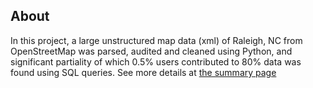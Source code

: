 ## About
In this project, a large unstructured map data (xml) of Raleigh, NC from OpenStreetMap was parsed, audited and cleaned using Python, and significant partiality of which 0.5% users contributed to 80% data was found using SQL queries. See more details at [the summary page](https://github.com/SamDuan/OpenStreetMap-quality-analysis/blob/master/summary.md) 

